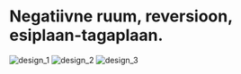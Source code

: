 # Negatiivne ruum, reversioon, esiplaan-tagaplaan.


![design_1](../images/gestalt/gestalt1)
![design_2](../images/gestalt/gestalt2)
![design_3](../images/gestalt/gestalt3)